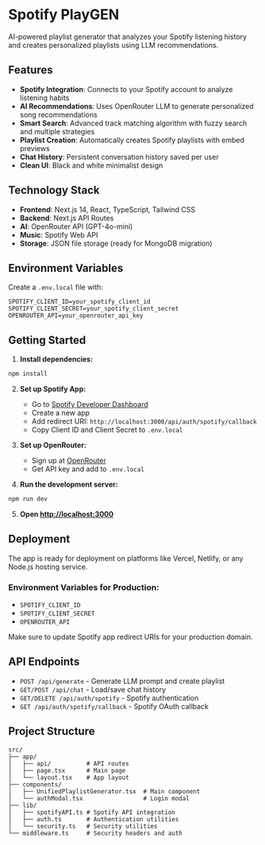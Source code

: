 # Spotify PlayGEN

AI-powered playlist generator that analyzes your Spotify listening history and creates personalized playlists using LLM recommendations.

## Features

- **Spotify Integration**: Connects to your Spotify account to analyze listening habits
- **AI Recommendations**: Uses OpenRouter LLM to generate personalized song recommendations
- **Smart Search**: Advanced track matching algorithm with fuzzy search and multiple strategies
- **Playlist Creation**: Automatically creates Spotify playlists with embed previews
- **Chat History**: Persistent conversation history saved per user
- **Clean UI**: Black and white minimalist design

## Technology Stack

- **Frontend**: Next.js 14, React, TypeScript, Tailwind CSS
- **Backend**: Next.js API Routes
- **AI**: OpenRouter API (GPT-4o-mini)
- **Music**: Spotify Web API
- **Storage**: JSON file storage (ready for MongoDB migration)

## Environment Variables

Create a `.env.local` file with:

```env
SPOTIFY_CLIENT_ID=your_spotify_client_id
SPOTIFY_CLIENT_SECRET=your_spotify_client_secret
OPENROUTER_API=your_openrouter_api_key
```

## Getting Started

1. **Install dependencies:**
```bash
npm install
```

2. **Set up Spotify App:**
   - Go to [Spotify Developer Dashboard](https://developer.spotify.com/dashboard)
   - Create a new app
   - Add redirect URI: `http://localhost:3000/api/auth/spotify/callback`
   - Copy Client ID and Client Secret to `.env.local`

3. **Set up OpenRouter:**
   - Sign up at [OpenRouter](https://openrouter.ai)
   - Get API key and add to `.env.local`

4. **Run the development server:**
```bash
npm run dev
```

5. **Open [http://localhost:3000](http://localhost:3000)**

## Deployment

The app is ready for deployment on platforms like Vercel, Netlify, or any Node.js hosting service.

### Environment Variables for Production:
- `SPOTIFY_CLIENT_ID`
- `SPOTIFY_CLIENT_SECRET` 
- `OPENROUTER_API`

Make sure to update Spotify app redirect URIs for your production domain.

## API Endpoints

- `POST /api/generate` - Generate LLM prompt and create playlist
- `GET/POST /api/chat` - Load/save chat history
- `GET/DELETE /api/auth/spotify` - Spotify authentication
- `GET /api/auth/spotify/callback` - Spotify OAuth callback

## Project Structure

```
src/
├── app/
│   ├── api/          # API routes
│   ├── page.tsx      # Main page
│   └── layout.tsx    # App layout
├── components/
│   ├── UnifiedPlaylistGenerator.tsx  # Main component
│   └── authModal.tsx                 # Login modal
├── lib/
│   ├── spotifyAPI.ts # Spotify API integration
│   ├── auth.ts       # Authentication utilities
│   └── security.ts   # Security utilities
└── middleware.ts     # Security headers and auth
```
